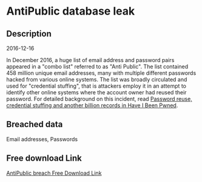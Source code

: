 # AntiPublic database leak

## Description

2016-12-16

In December 2016, a huge list of email address and password pairs appeared in a &quot;combo list&quot; referred to as &quot;Anti Public&quot;. The list contained 458 million unique email addresses, many with multiple different passwords hacked from various online systems. The list was broadly circulated and used for &quot;credential stuffing&quot;, that is attackers employ it in an attempt to identify other online systems where the account owner had reused their password. For detailed background on this incident, read <a href="https://www.troyhunt.com/password-reuse-credential-stuffing-and-another-1-billion-records-in-have-i-been-pwned" target="_blank" rel="noopener">Password reuse, credential stuffing and another billion records in Have I Been Pwned</a>.

## Breached data

Email addresses, Passwords

## Free download Link

[AntiPublic breach Free Download Link](https://link-to.net/1229997/419.81411704290906/dynamic/?r=aHR0cHM6Ly93d3cubWVkaWFmaXJlLmNvbS92aWV3L3Fua2lUdW11Q2ZCa2RVbC8vZmlsZQ==)